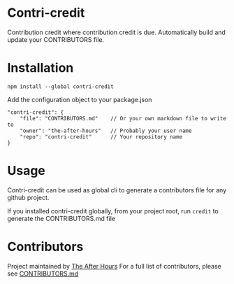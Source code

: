 # Contri-credit

Contribution credit where contribution credit is due.
Automatically build and update your CONTRIBUTORS file.

# Installation
```
npm install --global contri-credit
```

Add the configuration object to your package.json

```
"contri-credit": {
    "file": "CONTRIBUTORS.md"    // Or your own markdown file to write to
    "owner": "the-after-hours"   // Probably your user name
    "repo": "contri-credit"      // Your repository name
}
```

# Usage

Contri-credit can be used as global cli to generate a contributors file for any github project.

If you installed contri-credit globally, from your project root, run `credit` to generate the CONTRIBUTORS.md file

# Contributors

Project maintained by [The After Hours](https://github.com/the-after-hours)
For a full list of contributors, please see [CONTRIBUTORS.md](./CONTRIBUTORS.md)
